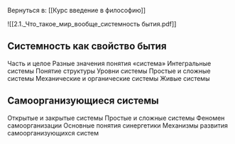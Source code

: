 Вернуться в: [[Курс введение в философию]]

![[2.1._Что_такое_мир_вообще_системность бытия.pdf]]

## Системность как свойство бытия
Часть и целое
Разные значения понятия «система»
Интегральные системы
Понятие структуры
Уровни системы
Простые и сложные системы
Механические и органические системы
Живые системы

## Самоорганизующиеся системы
Открытые и закрытые системы
Простые и сложные системы
Феномен самоорганизации
Основные понятия синергетики
Механизмы развития самоорганизующихся систем
